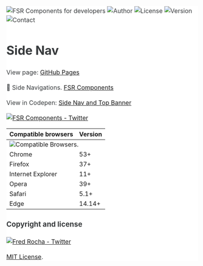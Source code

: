 <main style="font-family: -apple-system,BlinkMacSystemFont,'Segoe UI',Roboto,'Helvetica Neue',Arial,sans-serif;font-size: 1rem;line-height: 1.5;color: #373a3c;background-color: #fff;">

![FSR Components for developers](http://fsrcomponents.jcappsinc.com/imgs/favicon/side-nav/favicon-96x96.png "FSR Components for developers")
![Author](https://img.shields.io/badge/author-@fredsrocha-1da1f2.svg?style=flat-square "Author")
![License](https://img.shields.io/badge/license-MIT-ff8a65.svg?style=flat-square "License")
![Version](https://img.shields.io/badge/version-1.0.0-blue.svg?style=flat-square "Version")
![Contact](https://img.shields.io/badge/slack-fsrcomponents.slack.com-56b68b.svg?style=flat-square "Contact")

# Side Nav

View page: [GitHub Pages](https://fredsrocha.github.io/fsr-side-nav/)

:gift: Side Navigations. [FSR Components](https://github.com/fredsrocha/fsr-components "FSR Components")

View in Codepen: [Side Nav and Top Banner](http://codepen.io/fredsrocha/pen/dWzBKg)

[![FSR Components - Twitter](https://img.shields.io/twitter/follow/fsrcomponents.svg?style=social&label=Follow@FsrComponents)](https://twitter.com/fsrcomponents)

<table>
  <thead>
    <tr>
      <th>Compatible browsers</th>
      <th>Version</th>
    </tr>
  </thead>
  <tbody>
    <tr>
      <td colspan="2"><img src="http://fsrcomponents.jcappsinc.com/imgs/github/compatible-browsers.png" alt="Compatible Browsers." title="Compatible Browsers"></td>
    </tr>
    <tr>
      <td>Chrome</td>
      <td>53+</td>
    </tr>
    <tr>
      <td>Firefox</td>
      <td>37+</td>
    </tr>
    <tr>
      <td>Internet Explorer</td>
      <td>11+</td>
    </tr>
    <tr>
      <td>Opera</td>
      <td>39+</td>
    </tr>
    <tr>
      <td>Safari</td>
      <td>5.1+</td>
    </tr>
    <tr>
      <td>Edge</td>
      <td>14.14+</td>
    </tr>
  </tbody>
</table>

### Copyright and license

[![Fred Rocha - Twitter](https://img.shields.io/twitter/follow/fredsrocha.svg?style=social&label=@fredsrocha)](https://twitter.com/fredsrocha)
  
[MIT License](https://github.com/fredsrocha/fsr-components/blob/master/LICENSE "License").

</main>
